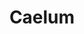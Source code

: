 ---
cc-type: constellation
title: "Caelum"
hashtag: caelum
borders:
  - Columba
  - Dorado
  - Eridanus
  - Horologium
  - Lepus
  - Pictor
subdivision-of:
  - southern celestial hemisphere
tags:
  - Constellation
---